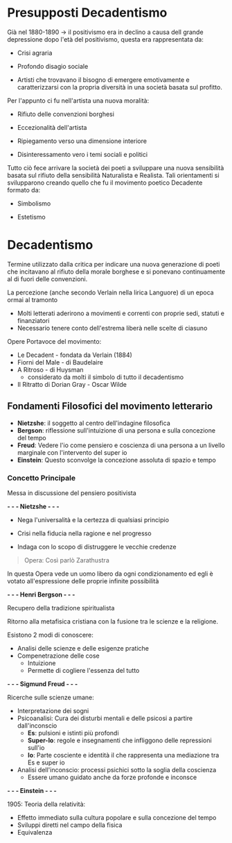 # Presupposti Decadentismo

Già nel 1880-1890 -> il positivismo era in declino a causa dell grande depressione dopo l'età del positivismo, questa era rappresentata da:

- Crisi agraria

- Profondo disagio sociale

- Artisti che trovavano il bisogno di emergere emotivamente e caratterizzarsi con la propria diversità in una società basata sul profitto.

Per l'appunto ci fu nell'artista una nuova moralità:

- Rifiuto delle convenzioni borghesi

- Eccezionalità dell'artista

- Ripiegamento verso una dimensione interiore

- Disinteressamento vero i temi sociali e politici

Tutto ciò fece arrivare la società dei poeti a sviluppare una nuova sensibilità basata sul rifiuto della sensibilità Naturalista e Realista.
Tali orientamenti si svilupparono creando quello che fu il movimento poetico Decadente formato da:

- Simbolismo

- Estetismo

# Decadentismo

Termine utilizzato dalla critica per indicare una nuova generazione di poeti che incitavano al rifiuto della morale borghese e si ponevano continuamente al di fuori delle convenzioni.

La percezione (anche secondo Verlain nella lirica Languore) di un epoca ormai al tramonto

- Molti letterati aderirono a movimenti e correnti con proprie sedi, statuti e finanziatori
- Necessario tenere conto dell'estrema liberà nelle scelte di ciasuno 


Opere Portavoce del movimento:
- Le Decadent - fondata da Verlain (1884)
- Fiorni del Male - di Baudelaire
- A Ritroso - di Huysman
	- considerato da molti il simbolo di tutto il decadentismo
- Il Ritratto di Dorian Gray - Oscar Wilde

## Fondamenti Filosofici del movimento letterario

- **Nietzshe**: il soggetto al centro dell'indagine filosofica
- **Bergson**: riflessione sull'intuizione di una persona e sulla concezione del tempo
- **Freud**: Vedere l'io come pensiero e coscienza di una persona a un livello marginale con l'intervento del super io
- **Einstein**: Questo sconvolge la concezione assoluta di spazio e tempo

### Concetto Principale

Messa in discussione del pensiero positivista

**- - - Nietzshe - - -**

- Nega l'universalità e la certezza di qualsiasi principio

- Crisi nella fiducia nella ragione e nel progresso

- Indaga con lo scopo di distruggere le vecchie credenze


> Opera: Così parlò Zarathustra

In questa Opera vede un uomo libero da ogni condizionamento ed egli è votato all'espressione delle proprie infinite possibilità

**- - - Henri Bergson - - -**

Recupero della tradizione spiritualista

Ritorno alla metafisica cristiana con la fusione tra le scienze e la religione.

Esistono 2 modi di conoscere:
- Analisi delle scienze e delle esigenze pratiche
- Compenetrazione delle cose
	- Intuizione
	- Permette di cogliere l'essenza del tutto

**- - - Sigmund Freud - - -**

Ricerche sulle scienze umane:
- Interpretazione dei sogni
- Psicoanalisi: Cura dei disturbi mentali e delle psicosi a partire dall'inconscio
	- **Es**: pulsioni e istinti più profondi
	- **Super-Io**: regole e insegnamenti che infliggono delle repressioni sull'io
	- **Io**: Parte cosciente e identità il che rappresenta una mediazione tra Es e super io
- Analisi dell'inconscio: processi psichici sotto la soglia della coscienza
	- Essere umano guidato anche da forze profonde e inconsce 

**- - - Einstein - - -**

1905: Teoria della relatività:
- Effetto immediato sulla cultura popolare e sulla concezione del tempo 
- Sviluppi diretti nel campo della fisica
- Equivalenza 
<!--stackedit_data:
eyJoaXN0b3J5IjpbMTcwOTA5NTY0LDUwNDQxNTMwNCwtMTczMT
YyNTY0NV19
-->